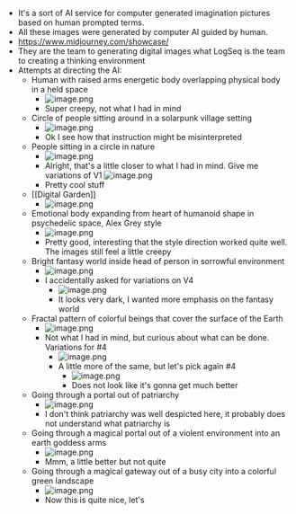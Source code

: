 - It's a sort of AI service for computer generated imagination pictures based on human prompted terms.
- All these images were generated by computer AI guided by human.
- https://www.midjourney.com/showcase/
- They are the team to generating digital images what LogSeq is the team to creating a thinking environment
- Attempts at directing the AI:
	- Human with raised arms energetic body overlapping physical body in a held space
		- ![image.png](../assets/image_1666248231256_0.png)
		- Super creepy, not what I had in mind
	- Circle of people sitting around in a solarpunk village setting
		- ![image.png](../assets/image_1666248304218_0.png)
		- Ok I see how that instruction might be misinterpreted
	- People sitting in a circle in nature
		- ![image.png](../assets/image_1666248329453_0.png)
		- Alright, that's a little closer to what I had in mind. Give me variations of V1
		  ![image.png](../assets/image_1666248386907_0.png)
		- Pretty cool stuff
	- [[Digital Garden]]
		- ![image.png](../assets/image_1666248407686_0.png)
	- Emotional body expanding from heart of humanoid shape in psychedelic space, Alex Grey style
		- ![image.png](../assets/image_1666248166160_0.png)
		- Pretty good, interesting that the style direction worked quite well. The images still feel a little creepy
	- Bright fantasy world inside head of person in sorrowful environment
		- ![image.png](../assets/image_1666248481504_0.png)
		- I accidentally asked for variations on V4
			- ![image.png](../assets/image_1666248508432_0.png)
			- It looks very dark, I wanted more emphasis on the fantasy world
	- Fractal pattern of colorful beings that cover the surface of the Earth
		- ![image.png](../assets/image_1666248583406_0.png)
		- Not what I had in mind, but curious about what can be done. Variations for \#4
			- ![image.png](../assets/image_1666248637351_0.png)
			- A little more of the same, but let's pick again \#4
				- ![image.png](../assets/image_1666248660295_0.png)
				- Does not look like it's gonna get much better
	- Going through a portal out of patriarchy
		- ![image.png](../assets/image_1666248979178_0.png)
		- I don't think patriarchy was well despicted here, it probably does not understand what patriarchy is
	- Going through a magical portal out of a violent environment into an earth goddess arms
		- ![image.png](../assets/image_1666249038329_0.png)
		- Mmm, a little better but not quite
	- Going through a magical gateway out of a busy city into a colorful green landscape
		- ![image.png](../assets/image_1666249179180_0.png)
		- Now this is quite nice, let's